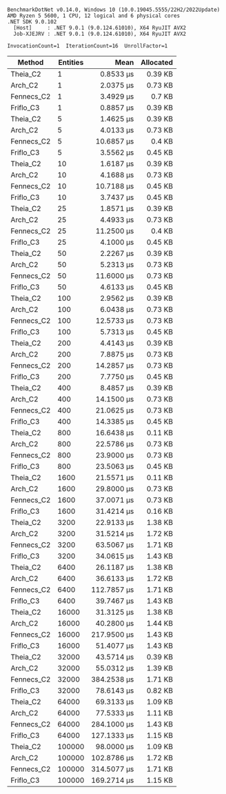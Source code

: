 ```

BenchmarkDotNet v0.14.0, Windows 10 (10.0.19045.5555/22H2/2022Update)
AMD Ryzen 5 5600, 1 CPU, 12 logical and 6 physical cores
.NET SDK 9.0.102
  [Host]     : .NET 9.0.1 (9.0.124.61010), X64 RyuJIT AVX2
  Job-XJEJRV : .NET 9.0.1 (9.0.124.61010), X64 RyuJIT AVX2

InvocationCount=1  IterationCount=16  UnrollFactor=1  

```
| Method     | Entities | Mean        | Allocated |
|----------- |--------- |------------:|----------:|
| Theia_C2   | 1        |   0.8533 μs |   0.39 KB |
| Arch_C2    | 1        |   2.0375 μs |   0.73 KB |
| Fennecs_C2 | 1        |   3.4929 μs |    0.7 KB |
| Friflo_C3  | 1        |   0.8857 μs |   0.39 KB |
| Theia_C2   | 5        |   1.4625 μs |   0.39 KB |
| Arch_C2    | 5        |   4.0133 μs |   0.73 KB |
| Fennecs_C2 | 5        |  10.6857 μs |    0.4 KB |
| Friflo_C3  | 5        |   3.5562 μs |   0.45 KB |
| Theia_C2   | 10       |   1.6187 μs |   0.39 KB |
| Arch_C2    | 10       |   4.1688 μs |   0.73 KB |
| Fennecs_C2 | 10       |  10.7188 μs |   0.45 KB |
| Friflo_C3  | 10       |   3.7437 μs |   0.45 KB |
| Theia_C2   | 25       |   1.8571 μs |   0.39 KB |
| Arch_C2    | 25       |   4.4933 μs |   0.73 KB |
| Fennecs_C2 | 25       |  11.2500 μs |    0.4 KB |
| Friflo_C3  | 25       |   4.1000 μs |   0.45 KB |
| Theia_C2   | 50       |   2.2267 μs |   0.39 KB |
| Arch_C2    | 50       |   5.2313 μs |   0.73 KB |
| Fennecs_C2 | 50       |  11.6000 μs |   0.73 KB |
| Friflo_C3  | 50       |   4.6133 μs |   0.45 KB |
| Theia_C2   | 100      |   2.9562 μs |   0.39 KB |
| Arch_C2    | 100      |   6.0438 μs |   0.73 KB |
| Fennecs_C2 | 100      |  12.5733 μs |   0.73 KB |
| Friflo_C3  | 100      |   5.7313 μs |   0.45 KB |
| Theia_C2   | 200      |   4.4143 μs |   0.39 KB |
| Arch_C2    | 200      |   7.8875 μs |   0.73 KB |
| Fennecs_C2 | 200      |  14.2857 μs |   0.73 KB |
| Friflo_C3  | 200      |   7.7750 μs |   0.45 KB |
| Theia_C2   | 400      |   8.4857 μs |   0.39 KB |
| Arch_C2    | 400      |  14.1500 μs |   0.73 KB |
| Fennecs_C2 | 400      |  21.0625 μs |   0.73 KB |
| Friflo_C3  | 400      |  14.3385 μs |   0.45 KB |
| Theia_C2   | 800      |  16.6438 μs |   0.11 KB |
| Arch_C2    | 800      |  22.5786 μs |   0.73 KB |
| Fennecs_C2 | 800      |  23.9000 μs |   0.73 KB |
| Friflo_C3  | 800      |  23.5063 μs |   0.45 KB |
| Theia_C2   | 1600     |  21.5571 μs |   0.11 KB |
| Arch_C2    | 1600     |  29.8000 μs |   0.73 KB |
| Fennecs_C2 | 1600     |  37.0071 μs |   0.73 KB |
| Friflo_C3  | 1600     |  31.4214 μs |   0.16 KB |
| Theia_C2   | 3200     |  22.9133 μs |   1.38 KB |
| Arch_C2    | 3200     |  31.5214 μs |   1.72 KB |
| Fennecs_C2 | 3200     |  63.5067 μs |   1.71 KB |
| Friflo_C3  | 3200     |  34.0615 μs |   1.43 KB |
| Theia_C2   | 6400     |  26.1187 μs |   1.38 KB |
| Arch_C2    | 6400     |  36.6133 μs |   1.72 KB |
| Fennecs_C2 | 6400     | 112.7857 μs |   1.71 KB |
| Friflo_C3  | 6400     |  39.7467 μs |   1.43 KB |
| Theia_C2   | 16000    |  31.3125 μs |   1.38 KB |
| Arch_C2    | 16000    |  40.2800 μs |   1.44 KB |
| Fennecs_C2 | 16000    | 217.9500 μs |   1.43 KB |
| Friflo_C3  | 16000    |  51.4077 μs |   1.43 KB |
| Theia_C2   | 32000    |  43.5714 μs |   0.39 KB |
| Arch_C2    | 32000    |  55.0312 μs |   1.39 KB |
| Fennecs_C2 | 32000    | 384.2538 μs |   1.71 KB |
| Friflo_C3  | 32000    |  78.6143 μs |   0.82 KB |
| Theia_C2   | 64000    |  69.3133 μs |   1.09 KB |
| Arch_C2    | 64000    |  77.5333 μs |   1.11 KB |
| Fennecs_C2 | 64000    | 284.1000 μs |   1.43 KB |
| Friflo_C3  | 64000    | 127.1333 μs |   1.15 KB |
| Theia_C2   | 100000   |  98.0000 μs |   1.09 KB |
| Arch_C2    | 100000   | 102.8786 μs |   1.72 KB |
| Fennecs_C2 | 100000   | 314.5077 μs |   1.71 KB |
| Friflo_C3  | 100000   | 169.2714 μs |   1.15 KB |
